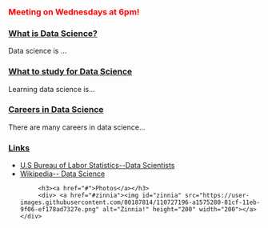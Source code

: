 
<h3 style="color:red;">Meeting on Wednesdays at 6pm!</h3>

   <div id="accordion">
         <h3><a href="#"> What is Data Science? </a></h3>
         <div>Data science is ... </div>
         <h3><a href="#">What to study for Data Science</a></h3>
         <div>Learning data science is... </div>
         <h3><a href="#">Careers in Data Science</a></h3>
         <div>There are many careers in data science... </div>
         <h3> <a href="#">Links</a> </h3>
         <div>
            <ul>
               <li><a href="https://www.bls.gov/oes/current/oes152098.htm">U.S Bureau of Labor Statistics--Data Scientists</a>
               <li><a href="https://en.wikipedia.org/wiki/Data_science">Wikipedia-- Data Science</a>
                  

         <h3><a href="#">Photos</a></h3>
         <div> <a href="#zinnia"><img id="zinnia" src="https://user-images.githubusercontent.com/80187814/110727196-a1575280-81cf-11eb-9f06-ef178ad7327e.png" alt="Zinnia!" height="200" width="200"></a></div>
   
   

  
  
  
<script src="https://code.jquery.com/jquery-3.6.0.js" integrity="sha256-H+K7U5CnXl1h5ywQfKtSj8PCmoN9aaq30gDh27Xc0jk=" crossorigin="anonymous"></script>

<script src="https://code.jquery.com/ui/1.12.1/jquery-ui.js" integrity="sha256-T0Vest3yCU7pafRw9r+settMBX6JkKN06dqBnpQ8d30=" crossorigin="anonymous"></script>

<script>
 $(document).ready( () => {
   $("#accordion").accordion( {
     event: "click",
     heightStyle:"content",
     collapsible: true
 
 } );
 
 });
 
 </script>
   
 
